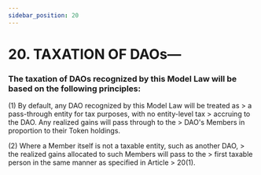 ```yaml
---
sidebar_position: 20
---
```


# 20.  TAXATION OF DAOs―

 
### The taxation of DAOs recognized by this Model Law will be based on the following principles:

(1) By default, any DAO recognized by this Model Law will be treated as
    > a pass-through entity for tax purposes, with no entity-level tax
    > accruing to the DAO. Any realized gains will pass through to the
    > DAO's Members in proportion to their Token holdings.

(2) Where a Member itself is not a taxable entity, such as another DAO,
    > the realized gains allocated to such Members will pass to the
    > first taxable person in the same manner as specified in Article
    > 20(1).
